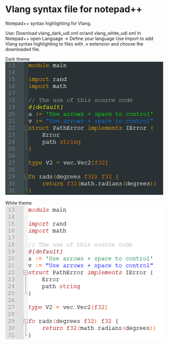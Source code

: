 # Vlang syntax file for notepad++

Notepad++ syntax highlighting for Vlang.

Use:
    Download vlang_dark_udl.xml or/and vlang_white_udl.xml
    In Notepad++ open Language -> Define your language
    Use Import to add Vlang syntax highlighting to files with .v extension and choose the downloaded file.

Dark theme
![Dark theme](img/dark_theme.png)

White theme
![White theme](img/white_theme.png)
